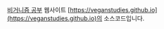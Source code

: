[비거니즘 공부](https://veganstudies.github.io) 웹사이트
[https://veganstudies.github.io](https://veganstudies.github.io)의 소스코드입니다.
